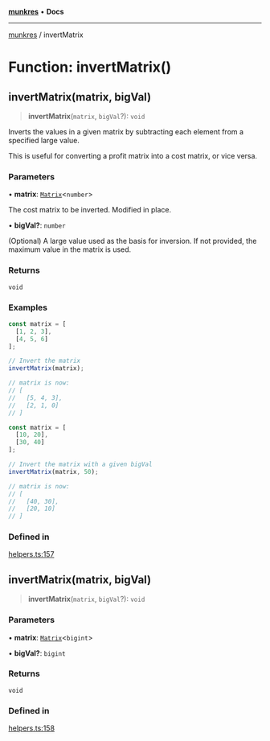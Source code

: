 [**munkres**](../README.md) • **Docs**

***

[munkres](../globals.md) / invertMatrix

# Function: invertMatrix()

## invertMatrix(matrix, bigVal)

> **invertMatrix**(`matrix`, `bigVal`?): `void`

Inverts the values in a given matrix by
subtracting each element from a specified large value.

This is useful for converting a profit matrix
into a cost matrix, or vice versa.

### Parameters

• **matrix**: [`Matrix`](../type-aliases/Matrix.md)\<`number`\>

The cost matrix to be inverted. Modified in place.

• **bigVal?**: `number`

(Optional) A large value used as the basis for inversion.
If not provided, the maximum value in the matrix is used.

### Returns

`void`

### Examples

```ts
const matrix = [
  [1, 2, 3],
  [4, 5, 6]
];

// Invert the matrix
invertMatrix(matrix);

// matrix is now:
// [
//   [5, 4, 3],
//   [2, 1, 0]
// ]
```

```ts
const matrix = [
  [10, 20],
  [30, 40]
];

// Invert the matrix with a given bigVal
invertMatrix(matrix, 50);

// matrix is now:
// [
//   [40, 30],
//   [20, 10]
// ]
```

### Defined in

[helpers.ts:157](https://github.com/havelessbemore/munkres/blob/fc5da44f86c5eaa709ab282574feb1e91e030644/src/helpers.ts#L157)

## invertMatrix(matrix, bigVal)

> **invertMatrix**(`matrix`, `bigVal`?): `void`

### Parameters

• **matrix**: [`Matrix`](../type-aliases/Matrix.md)\<`bigint`\>

• **bigVal?**: `bigint`

### Returns

`void`

### Defined in

[helpers.ts:158](https://github.com/havelessbemore/munkres/blob/fc5da44f86c5eaa709ab282574feb1e91e030644/src/helpers.ts#L158)
